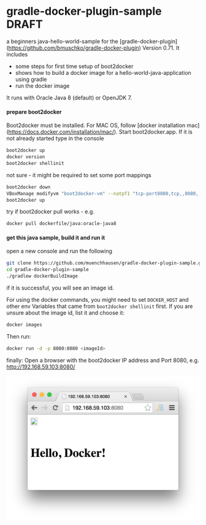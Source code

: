 gradle-docker-plugin-sample DRAFT
=================================

a beginners java-hello-world-sample for the [gradle-docker-plugin] (https://github.com/bmuschko/gradle-docker-plugin) Version 0.71. It includes
* some steps for first time setup of boot2docker
* shows how to build a docker image for a hello-world-java-application using gradle
* run the docker image

It runs with Oracle Java 8 (default) or OpenJDK 7.

#### prepare boot2docker
Boot2docker must be installed. For MAC OS, follow [docker installation mac] (https://docs.docker.com/installation/mac/).
Start boot2docker.app. If it is not already started type in the console
```bash
boot2docker up
docker version
boot2docker shellinit
```

not sure - it might be required to set some port mappings
```bash
boot2docker down
VBoxManage modifyvm "boot2docker-vm" --natpf1 "tcp-port8080,tcp,,8080,,8080"
boot2docker up
```

try if boot2docker pull works - e.g.
```bash
docker pull dockerfile/java:oracle-java8
```

#### get this java sample, build it and run it
open a new console and run the following
```bash
git clone https://github.com/muenchhausen/gradle-docker-plugin-sample.git
cd gradle-docker-plugin-sample
./gradlew dockerBuildImage
```
if it is successful, you will see an image id.

For using the docker commands, you might need to set ```DOCKER_HOST``` and other env Variables that came from ```boot2docker shellinit``` first.
If you are unsure about the image id, list it and choose it:
```bash
docker images
```

Then run:
```bash
docker run -d -p 8080:8080 <imageId>
```

finally: Open a browser with the boot2docker IP address and Port 8080, e.g. http://192.168.59.103:8080/

![Screenshot](screenshot1.png)
